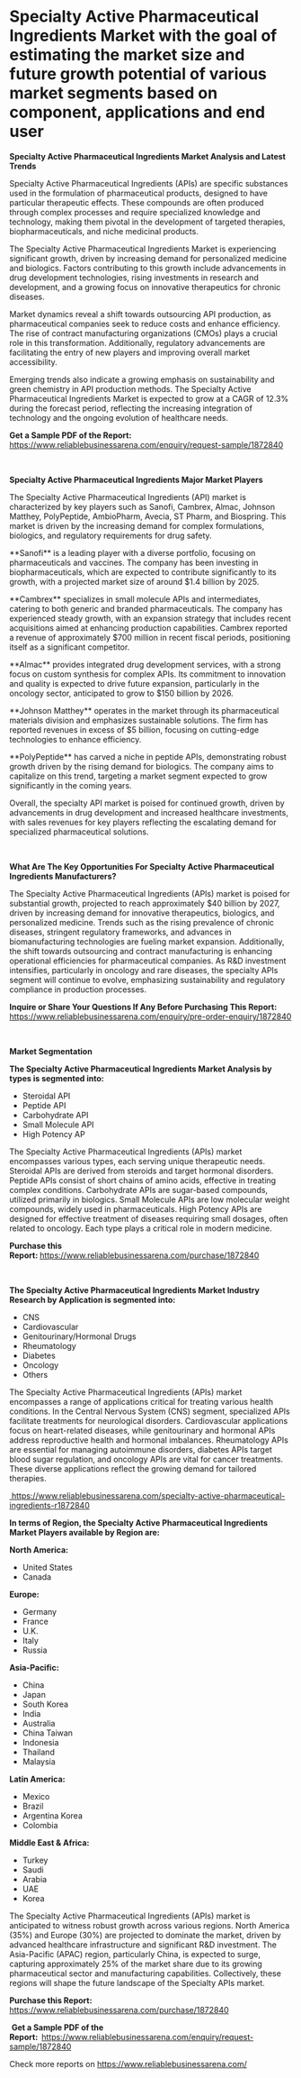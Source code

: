 <p><h1>Specialty Active Pharmaceutical Ingredients Market with the goal of estimating the market size and future growth potential of various market segments based on component, applications and end user</h1></p><p><strong>Specialty Active Pharmaceutical Ingredients Market Analysis and Latest Trends</strong></p>
<p><p>Specialty Active Pharmaceutical Ingredients (APIs) are specific substances used in the formulation of pharmaceutical products, designed to have particular therapeutic effects. These compounds are often produced through complex processes and require specialized knowledge and technology, making them pivotal in the development of targeted therapies, biopharmaceuticals, and niche medicinal products.</p><p>The Specialty Active Pharmaceutical Ingredients Market is experiencing significant growth, driven by increasing demand for personalized medicine and biologics. Factors contributing to this growth include advancements in drug development technologies, rising investments in research and development, and a growing focus on innovative therapeutics for chronic diseases.</p><p>Market dynamics reveal a shift towards outsourcing API production, as pharmaceutical companies seek to reduce costs and enhance efficiency. The rise of contract manufacturing organizations (CMOs) plays a crucial role in this transformation. Additionally, regulatory advancements are facilitating the entry of new players and improving overall market accessibility.</p><p>Emerging trends also indicate a growing emphasis on sustainability and green chemistry in API production methods. The Specialty Active Pharmaceutical Ingredients Market is expected to grow at a CAGR of 12.3% during the forecast period, reflecting the increasing integration of technology and the ongoing evolution of healthcare needs.</p></p>
<p><strong>Get a Sample PDF of the Report:&nbsp;</strong> <a href="https://www.reliablebusinessarena.com/enquiry/request-sample/1872840?utm_campaign=2517&utm_medium=2&utm_source=Github&utm_content=ia&utm_term=08032025&utm_id=specialty-active-pharmaceutical-ingredients">https://www.reliablebusinessarena.com/enquiry/request-sample/1872840</a></p>
<p>&nbsp;</p>
<p><strong>Specialty Active Pharmaceutical Ingredients Major Market Players</strong></p>
<p><p>The Specialty Active Pharmaceutical Ingredients (API) market is characterized by key players such as Sanofi, Cambrex, Almac, Johnson Matthey, PolyPeptide, AmbioPharm, Avecia, ST Pharm, and Biospring. This market is driven by the increasing demand for complex formulations, biologics, and regulatory requirements for drug safety.</p><p>**Sanofi** is a leading player with a diverse portfolio, focusing on pharmaceuticals and vaccines. The company has been investing in biopharmaceuticals, which are expected to contribute significantly to its growth, with a projected market size of around $1.4 billion by 2025.</p><p>**Cambrex** specializes in small molecule APIs and intermediates, catering to both generic and branded pharmaceuticals. The company has experienced steady growth, with an expansion strategy that includes recent acquisitions aimed at enhancing production capabilities. Cambrex reported a revenue of approximately $700 million in recent fiscal periods, positioning itself as a significant competitor.</p><p>**Almac** provides integrated drug development services, with a strong focus on custom synthesis for complex APIs. Its commitment to innovation and quality is expected to drive future expansion, particularly in the oncology sector, anticipated to grow to $150 billion by 2026.</p><p>**Johnson Matthey** operates in the market through its pharmaceutical materials division and emphasizes sustainable solutions. The firm has reported revenues in excess of $5 billion, focusing on cutting-edge technologies to enhance efficiency.</p><p>**PolyPeptide** has carved a niche in peptide APIs, demonstrating robust growth driven by the rising demand for biologics. The company aims to capitalize on this trend, targeting a market segment expected to grow significantly in the coming years.</p><p>Overall, the specialty API market is poised for continued growth, driven by advancements in drug development and increased healthcare investments, with sales revenues for key players reflecting the escalating demand for specialized pharmaceutical solutions.</p></p>
<p>&nbsp;</p>
<p><strong>What Are The Key Opportunities For Specialty Active Pharmaceutical Ingredients Manufacturers?</strong></p>
<p><p>The Specialty Active Pharmaceutical Ingredients (APIs) market is poised for substantial growth, projected to reach approximately $40 billion by 2027, driven by increasing demand for innovative therapeutics, biologics, and personalized medicine. Trends such as the rising prevalence of chronic diseases, stringent regulatory frameworks, and advances in biomanufacturing technologies are fueling market expansion. Additionally, the shift towards outsourcing and contract manufacturing is enhancing operational efficiencies for pharmaceutical companies. As R&D investment intensifies, particularly in oncology and rare diseases, the specialty APIs segment will continue to evolve, emphasizing sustainability and regulatory compliance in production processes.</p></p>
<p><strong>Inquire or Share Your Questions If Any Before Purchasing This Report:</strong> <a href="https://www.reliablebusinessarena.com/enquiry/pre-order-enquiry/1872840?utm_campaign=2517&utm_medium=2&utm_source=Github&utm_content=ia&utm_term=08032025&utm_id=specialty-active-pharmaceutical-ingredients">https://www.reliablebusinessarena.com/enquiry/pre-order-enquiry/1872840</a></p>
<p>&nbsp;</p>
<p><strong>Market Segmentation</strong></p>
<p><strong>The Specialty Active Pharmaceutical Ingredients Market Analysis by types is segmented into:</strong></p>
<p><ul><li>Steroidal API</li><li>Peptide API</li><li>Carbohydrate API</li><li>Small Molecule API</li><li>High Potency AP</li></ul></p>
<p><p>The Specialty Active Pharmaceutical Ingredients (APIs) market encompasses various types, each serving unique therapeutic needs. Steroidal APIs are derived from steroids and target hormonal disorders. Peptide APIs consist of short chains of amino acids, effective in treating complex conditions. Carbohydrate APIs are sugar-based compounds, utilized primarily in biologics. Small Molecule APIs are low molecular weight compounds, widely used in pharmaceuticals. High Potency APIs are designed for effective treatment of diseases requiring small dosages, often related to oncology. Each type plays a critical role in modern medicine.</p></p>
<p><strong>Purchase this Report:&nbsp;</strong><a href="https://www.reliablebusinessarena.com/purchase/1872840?utm_campaign=2517&utm_medium=2&utm_source=Github&utm_content=ia&utm_term=08032025&utm_id=specialty-active-pharmaceutical-ingredients">https://www.reliablebusinessarena.com/purchase/1872840</a></p>
<p>&nbsp;</p>
<p><strong>The Specialty Active Pharmaceutical Ingredients Market Industry Research by Application is segmented into:</strong></p>
<p><ul><li>CNS</li><li>Cardiovascular</li><li>Genitourinary/Hormonal Drugs</li><li>Rheumatology</li><li>Diabetes</li><li>Oncology</li><li>Others</li></ul></p>
<p><p>The Specialty Active Pharmaceutical Ingredients (APIs) market encompasses a range of applications critical for treating various health conditions. In the Central Nervous System (CNS) segment, specialized APIs facilitate treatments for neurological disorders. Cardiovascular applications focus on heart-related diseases, while genitourinary and hormonal APIs address reproductive health and hormonal imbalances. Rheumatology APIs are essential for managing autoimmune disorders, diabetes APIs target blood sugar regulation, and oncology APIs are vital for cancer treatments. These diverse applications reflect the growing demand for tailored therapies.</p></p>
<p><a href="https://www.reliablebusinessarena.com/specialty-active-pharmaceutical-ingredients-r1872840?utm_campaign=2517&utm_medium=2&utm_source=Github&utm_content=ia&utm_term=08032025&utm_id=specialty-active-pharmaceutical-ingredients">&nbsp;https://www.reliablebusinessarena.com/specialty-active-pharmaceutical-ingredients-r1872840</a></p>
<p><strong>In terms of Region, the Specialty Active Pharmaceutical Ingredients Market Players available by Region are:</strong></p>
<p>
    <p> <strong> North America: </strong>
        <ul>
            <li>United States</li>
            <li>Canada</li>
        </ul>
        </p> 
    <p> <strong> Europe: </strong>
        <ul>
            <li>Germany</li>
            <li>France</li>
            <li>U.K.</li>
            <li>Italy</li>
            <li>Russia</li>
        </ul>
        </p> 
    <p> <strong> Asia-Pacific: </strong>
        <ul>
            <li>China</li>
            <li>Japan</li>
            <li>South Korea</li>
            <li>India</li>
            <li>Australia</li>
            <li>China Taiwan</li>
            <li>Indonesia</li>
            <li>Thailand</li>
            <li>Malaysia</li>
        </ul>
        </p> 
    <p> <strong> Latin America: </strong>
        <ul>
            <li>Mexico</li>
            <li>Brazil</li>
            <li>Argentina Korea</li>
            <li>Colombia</li>
        </ul>
        </p> 
    <p> <strong> Middle East & Africa: </strong>
        <ul>
            <li>Turkey</li>
            <li>Saudi</li>
            <li>Arabia</li>
            <li>UAE</li>
            <li>Korea</li>
        </ul>
    </p>
    </p>
<p><p>The Specialty Active Pharmaceutical Ingredients (APIs) market is anticipated to witness robust growth across various regions. North America (35%) and Europe (30%) are projected to dominate the market, driven by advanced healthcare infrastructure and significant R&D investment. The Asia-Pacific (APAC) region, particularly China, is expected to surge, capturing approximately 25% of the market share due to its growing pharmaceutical sector and manufacturing capabilities. Collectively, these regions will shape the future landscape of the Specialty APIs market.</p></p>
<p><strong>Purchase this Report: </strong><a href="https://www.reliablebusinessarena.com/purchase/1872840?utm_campaign=2517&utm_medium=2&utm_source=Github&utm_content=ia&utm_term=08032025&utm_id=specialty-active-pharmaceutical-ingredients">https://www.reliablebusinessarena.com/purchase/1872840</a></p>
<p>&nbsp;<strong>Get a Sample PDF of the Report:&nbsp;&nbsp;</strong><a href="https://www.reliablebusinessarena.com/enquiry/request-sample/1872840?utm_campaign=2517&utm_medium=2&utm_source=Github&utm_content=ia&utm_term=08032025&utm_id=specialty-active-pharmaceutical-ingredients">https://www.reliablebusinessarena.com/enquiry/request-sample/1872840</a></p>
<p><strong></strong></p>
<p>Check more reports on <a href="https://www.reliablebusinessarena.com/?utm_campaign=2517&utm_medium=2&utm_source=Github&utm_content=ia&utm_term=08032025&utm_id=specialty-active-pharmaceutical-ingredients">https://www.reliablebusinessarena.com/</a></p>